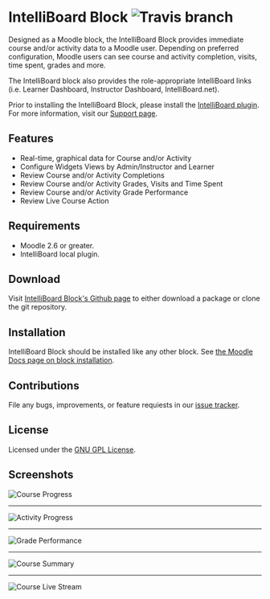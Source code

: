 # IntelliBoard Block ![Travis branch](https://travis-ci.org/intelliboard/intelliboard_block.svg?branch=master)

Designed as a Moodle block, the IntelliBoard Block provides immediate course and/or activity data to a Moodle user.  Depending on preferred configuration, Moodle users can see course and activity completion, visits, time spent, grades and more.

The IntelliBoard block also provides the role-appropriate IntelliBoard links (i.e. Learner Dashboard, Instructor Dashboard, IntelliBoard.net).

Prior to installing the IntelliBoard Block, please install the [IntelliBoard plugin][intelliboard]. For more information, visit our [Support page][support].

## Features

* Real-time, graphical data for Course and/or Activity
* Configure Widgets Views by Admin/Instructor and Learner
* Review Course and/or Activity Completions
* Review Course and/or Activity Grades, Visits and Time Spent
* Review Course and/or Activity Grade Performance
* Review Live Course Action

Requirements
------------

* Moodle 2.6 or greater.
* IntelliBoard local plugin.

## Download

Visit [IntelliBoard Block's Github page][intelliboard_github] to either download a package or clone the git repository.

## Installation

IntelliBoard Block should be installed like any other block. See [the Moodle Docs page on block installation][block_doc].

## Contributions

File any bugs, improvements, or feature requiests in our [issue tracker][issues].

## License

Licensed under the [GNU GPL License][license].


## Screenshots

![Course Progress][courseprogress]

---

![Activity Progress][activityprogress]

---

![Grade Performance][gradeperformance]

---

![Course Summary][coursesummary]

---

![Course Live Stream][livestream]

[intelliboard_github]: https://github.com/intelliboard/intelliboard_block
[intelliboard]: https://github.com/intelliboard/intelliboard
[block_doc]: http://docs.moodle.org/20/en/Installing_contributed_modules_or_plugins#Block_installation
[issues]: https://github.com/intelliboard/intelliboard_block/issues
[license]: http://www.gnu.org/copyleft/gpl.html
[support]: https://support.intelliboard.net/hc/en-us/categories/115000739583-IntelliBoard-Block
[courseprogress]: https://support.intelliboard.net/hc/article_attachments/115010359946/Course_Progress.png
[activityprogress]: https://support.intelliboard.net/hc/article_attachments/115010360086/Activity_Progress.png
[gradeperformance]: https://support.intelliboard.net/hc/article_attachments/115010359986/Grade_Performance.png
[coursesummary]: https://support.intelliboard.net/hc/article_attachments/115010360026/Course_Summary.png
[livestream]: https://support.intelliboard.net/hc/article_attachments/115010492543/Course_Live_Stream.png
